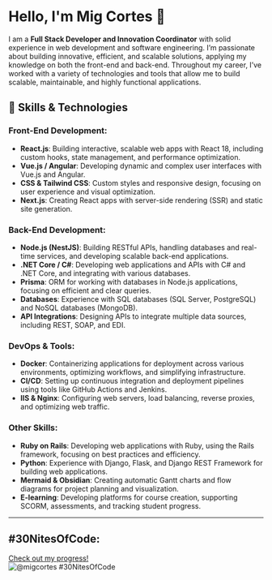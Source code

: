 # Hello, I'm Mig Cortes 👋

I am a **Full Stack Developer and Innovation Coordinator** with solid experience in web development and software engineering. I’m passionate about building innovative, efficient, and scalable solutions, applying my knowledge on both the front-end and back-end. Throughout my career, I’ve worked with a variety of technologies and tools that allow me to build scalable, maintainable, and highly functional applications.

## 🚀 Skills & Technologies

### **Front-End Development**:
- **React.js**: Building interactive, scalable web apps with React 18, including custom hooks, state management, and performance optimization.
- **Vue.js / Angular**: Developing dynamic and complex user interfaces with Vue.js and Angular.
- **CSS & Tailwind CSS**: Custom styles and responsive design, focusing on user experience and visual optimization.
- **Next.js**: Creating React apps with server-side rendering (SSR) and static site generation.

### **Back-End Development**:
- **Node.js (NestJS)**: Building RESTful APIs, handling databases and real-time services, and developing scalable back-end applications.
- **.NET Core / C#**: Developing web applications and APIs with C# and .NET Core, and integrating with various databases.
- **Prisma**: ORM for working with databases in Node.js applications, focusing on efficient and clear queries.
- **Databases**: Experience with SQL databases (SQL Server, PostgreSQL) and NoSQL databases (MongoDB).
- **API Integrations**: Designing APIs to integrate multiple data sources, including REST, SOAP, and EDI.

### **DevOps & Tools**:
- **Docker**: Containerizing applications for deployment across various environments, optimizing workflows, and simplifying infrastructure.
- **CI/CD**: Setting up continuous integration and deployment pipelines using tools like GitHub Actions and Jenkins.
- **IIS & Nginx**: Configuring web servers, load balancing, reverse proxies, and optimizing web traffic.

### **Other Skills**:
- **Ruby on Rails**: Developing web applications with Ruby, using the Rails framework, focusing on best practices and efficiency.
- **Python**: Experience with Django, Flask, and Django REST Framework for building web applications.
- **Mermaid & Obsidian**: Creating automatic Gantt charts and flow diagrams for project planning and visualization.
- **E-learning**: Developing platforms for course creation, supporting SCORM, assessments, and tracking student progress.
---
## #30NitesOfCode:
  [Check out my progress!](https://www.codedex.io/@migcortes/30-nites-of-code)  
  ![@migcortes #30NitesOfCode](https://www.codedex.io/api/petStatus?user=migcortes)
